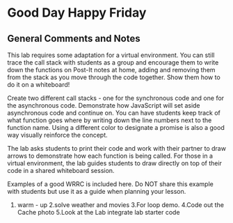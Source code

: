 # Good Day Happy Friday

## General Comments and Notes

This lab requires some adaptation for a virtual environment. You can still trace
the call stack with students as a group and encourage them to write down the functions
on Post-It notes at home, adding and removing them from the stack as you move through
the code together. Show them how to do it on a whiteboard!

Create two different call stacks - one for the synchronous code and one for the
asynchronous code. Demonstrate how JavaScript will set aside asynchronous code and
continue on. You can have students keep track of what function goes where by writing
down the line numbers next to the function name. Using a different color to designate
a promise is also a good way visually reinforce the concept.

The lab asks students to print their code and work with their partner to draw arrows
to demonstrate how each function is being called. For those in a virtual environment,
the lab guides students to draw directly on top of their code in a shared whiteboard
session.

Examples of a good WRRC is included here. Do NOT share this example with students
but use it as a guide when planning your lesson.



1. warm - up
2.solve weather and movies
3.For loop demo.
4.Code out the Cache photo
5.Look at the Lab integrate lab starter code